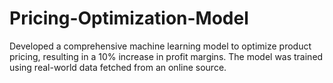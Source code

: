 # Pricing-Optimization-Model
Developed a comprehensive machine learning model to optimize product pricing, resulting in a 10% increase in profit margins. The model was trained using real-world data fetched from an online source.

